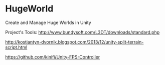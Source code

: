 # HugeWorld
 Create and Manage Huge Worlds in Unity

Project's Tools:
http://www.bundysoft.com/L3DT/downloads/standard.php

http://kostiantyn-dvornik.blogspot.com/2013/12/unity-split-terrain-script.html

https://github.com/kinifi/Unity-FPS-Controller
